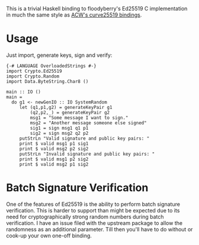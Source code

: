 This is a trivial Haskell binding to floodyberry's Ed25519 C implementation in
much the same style as [ACW's curve25519 bindings](https://github.com/acw/curve25519).

# Usage

Just import, generate keys, sign and verify:

```
{-# LANGUAGE OverloadedStrings #-}
import Crypto.Ed25519
import Crypto.Random
import Data.ByteString.Char8 ()

main :: IO ()
main =
  do g1 <- newGenIO :: IO SystemRandom
     let (q1,p1,g2) = generateKeyPair g1
         (q2,p2,_) = generateKeyPair g2
         msg1 = "Some message I want to sign."
         msg2 = "Another message someone else signed"
         sig1 = sign msg1 q1 p1
         sig2 = sign msg2 q2 p2
     putStrLn "Valid signature and public key pairs: "
     print $ valid msg1 p1 sig1
     print $ valid msg2 p2 sig2
     putStrLn "Invalid signature and public key pairs: "
     print $ valid msg1 p2 sig2
     print $ valid msg2 p1 sig2
```

# Batch Signature Verification

One of the features of Ed25519 is the ability to perform batch signature
verification.  This is harder to support than might be expected due to its need
for cryptographically strong random numbers during batch verification.  I have
an issue filed with the upstream package to allow the randomness as an
additional parameter.  Till then you'll have to do without or cook-up your own
one-off binding.


